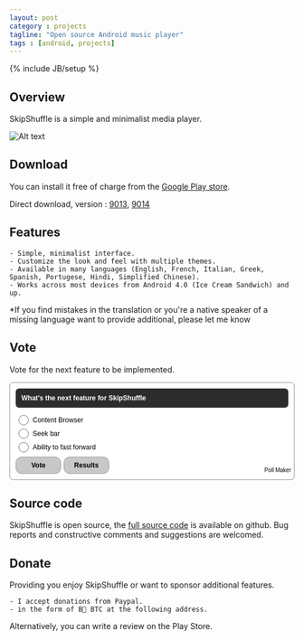 ```yaml
---
layout: post
category : projects
tagline: "Open source Android music player"
tags : [android, projects]
---
```

{% include JB/setup %}

## Overview

SkipShuffle is a simple and minimalist media player.

![Alt text](/path/to/img.jpg)

## Download

You can install it free of charge from the [Google Play store](https://play.google.com/store/apps/details?id=com.dontbelievethebyte.sk1pshuffle).

Direct download, version : [9013](/assets/skipshuffle/skipshuffle-release-9013.apk), [9014](/assets/skipshuffle/skipshuffle-release-9014.apk)


## Features

    - Simple, minimalist interface.
    - Customize the look and feel with multiple themes.
    - Available in many languages (English, French, Italian, Greek, Spanish, Portugese, Hindi, Simplified Chinese).
    - Works across most devices from Android 4.0 (Ice Cream Sandwich) and up.

*If you find mistakes in the translation or you're a native speaker of a missing language
want to provide additional, please let me know

## Vote

Vote for the next feature to be implemented.

<STYLE>#qp_main198546 .qp_btna:hover input {background:rgb(150,150,150)!important}</STYLE><div id="qp_main198546" style="border-radius:6px;border:1px solid rgb(150,150,150);margin:0px;padding:10px;background:rgb(255,255,255)"><div style="border-radius:6px;font-family:Arial;font-size:12px;font-weight:bold;background-color:rgb(44,44,44);color:rgb(255,255,255);margin-bottom:10px"><div style="padding:10px">What's the next feature for SkipShuffle</div></div><form id="qp_form198546" action="http://www.poll-maker.com/results198546xdEE343a7-7" method="post" target="_blank" style="display:inline;margin:0px;padding:0px"><div style="border-radius:6px"><div style="display:block;font-family:Arial;font-size:12px;color:rgb(0,0,0);padding-top:5px;padding-bottom:5px;clear:both;cursor:pointer;cursor:hand"><span onClick="if((!event.target?event.srcElement:event.target).tagName!='INPUT'){var c=this.childNodes[0];c.checked=(c.type=='radio'?true:!c.checked);}" style="display:block;padding-left:30px"><input style="float:left;width:18px;margin-left:-25px;margin-top:-2px;padding:0px;height:18px" name="qp_v198546" type="radio" value="1">Content Browser</span></div><div style="display:block;font-family:Arial;font-size:12px;color:rgb(0,0,0);padding-top:5px;padding-bottom:5px;clear:both;cursor:pointer;cursor:hand"><span onClick="if((!event.target?event.srcElement:event.target).tagName!='INPUT'){var c=this.childNodes[0];c.checked=(c.type=='radio'?true:!c.checked);}" style="display:block;padding-left:30px"><input style="float:left;width:18px;margin-left:-25px;margin-top:-2px;padding:0px;height:18px" name="qp_v198546" type="radio" value="2">Seek bar</span></div><div style="display:block;font-family:Arial;font-size:12px;color:rgb(0,0,0);padding-top:5px;padding-bottom:5px;clear:both;cursor:pointer;cursor:hand"><span onClick="if((!event.target?event.srcElement:event.target).tagName!='INPUT'){var c=this.childNodes[0];c.checked=(c.type=='radio'?true:!c.checked);}" style="display:block;padding-left:30px"><input style="float:left;width:18px;margin-left:-25px;margin-top:-2px;padding:0px;height:18px" name="qp_v198546" type="radio" value="3">Ability to fast forward</span></div></div><div style="padding-top:5px;margin-right:-5px;clear:both"><a class="qp_btna" href="#"><input name="qp_b198546" style="width:80px;height:30px;margin-right:5px;border-radius:10px;border:1px solid rgb(150,150,150);font-family:Arial;font-size:12px;font-weight:bold;color:rgb(0,0,0);cursor:pointer;cursor:hand;background:rgb(200,200,200)" type="submit" btype="v" value="Vote"></a><a class="qp_btna" href="#"><input name="qp_b198546" style="width:80px;height:30px;margin-right:5px;border-radius:10px;border:1px solid rgb(150,150,150);font-family:Arial;font-size:12px;font-weight:bold;color:rgb(0,0,0);cursor:pointer;cursor:hand;background:rgb(200,200,200)" type="submit" btype="r" value="Results"></a></div><a id="qp_a198546" style="float:right;font-family:Arial;font-size:10px;color:rgb(0,0,0);text-decoration:none;margin-top:-12px;margin-right:-5px" href="http://www.poll-maker.com">Poll Maker</a></form></div><script src="http://scripts.poll-maker.com/3012/scpolls.js" language="javascript"></script>


## Source code

SkipShuffle is open source, the [full source code](https://github.com/DontBelieveTheByte/SkipShuffle) is available on github.
Bug reports and constructive comments and suggestions are welcomed.

## Donate

Providing you enjoy SkipShuffle or want to sponsor additional features.

    - I accept donations from Paypal.
    - in the form of B⃦ BTC at the following address.

Alternatively, you can write a review on the Play Store.